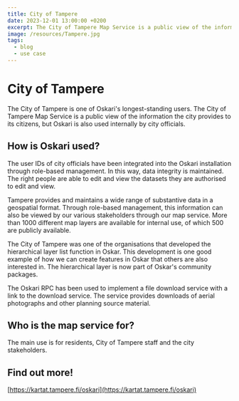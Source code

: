 ```yaml
---
title: City of Tampere
date: 2023-12-01 13:00:00 +0200
excerpt: The City of Tampere Map Service is a public view of the information the city provides to its citizens, but Oskari is also used internally by city officials.
image: /resources/Tampere.jpg
tags:
  - blog
  - use case
---
```


# City of Tampere

The City of Tampere is one of Oskari's longest-standing users. The City of Tampere Map Service is a public view of the information the city provides to its citizens, but Oskari is also used internally by city officials.

## How is Oskari used?

The user IDs of city officials have been integrated into the Oskari installation through role-based management. In this way, data integrity is maintained. The right people are able to edit and view the datasets they are authorised to edit and view.

Tampere provides and maintains a wide range of substantive data in a geospatial format. Through role-based management, this information can also be viewed by our various stakeholders through our map service. More than 1000 different map layers are available for internal use, of which 500 are publicly available.

The City of Tampere was one of the organisations that developed the hierarchical layer list function in Oskar. This development is one good example of how we can create features in Oskar that others are also interested in. The hierarchical layer is now part of Oskar's community packages.

The Oskari RPC has been used to implement a file download service with a link to the download service. The service provides downloads of aerial photographs and other planning source material.

## Who is the map service for?

The main use is for residents, City of Tampere staff and the city stakeholders.

## Find out more!

[https://kartat.tampere.fi/oskari](https://kartat.tampere.fi/oskari)
